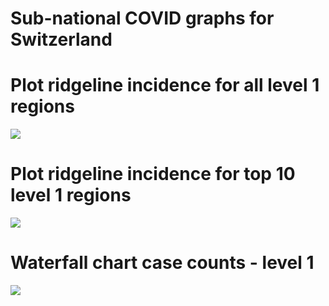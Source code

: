 Sub-national COVID graphs for Switzerland
================

# Plot ridgeline incidence for all level 1 regions

![](/covidregionaldatagraphs/images/Switzerland-ridgeline-all-level-1-graphs-1.png)<!-- -->

# Plot ridgeline incidence for top 10 level 1 regions

![](/covidregionaldatagraphs/images/Switzerland-ridgeline-top-ten-level-1-graphs-1.png)<!-- -->

# Waterfall chart case counts - level 1

![](/covidregionaldatagraphs/images/Switzerland-waterfall-case-count-level-1-1.png)<!-- -->

